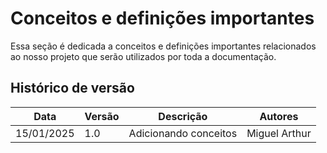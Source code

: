 # Conceitos e definições importantes

Essa seção é dedicada a conceitos e definições importantes relacionados ao nosso projeto que serão utilizados por toda a documentação.

## Histórico de versão

|Data|Versão|Descrição|Autores|
|--|--|--|--|
|15/01/2025|1.0|Adicionando conceitos|Miguel Arthur|


